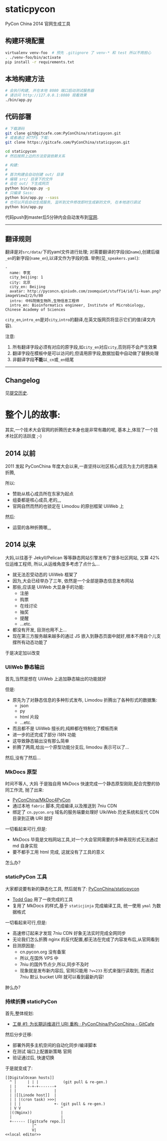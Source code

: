 # staticpycon

PyCon China 2014 官网生成工具


## 构建环境配置

```sh
virtualenv venv-foo  # 预先 .gitignore 了 venv-* 和 test 所以不用担心
. ./venv-foo/bin/activate
pip install -r requirements.txt
```

## 本地构建方法

```sh
# 会执行构建, 并在本地 8080 端口启动测试服务器
# 请访问 http://127.0.0.1:8080 观看效果
./bin/app.py
```

## 代码部署

```sh
# 下载源码
git clone git@gitcafe.com:PyConChina/staticpycon.git
# 或者通过 HTTPS 下载:
git clone https://gitcafe.com/PyConChina/staticpycon.git

cd staticpycon
# 然后按照上边的方法安装依赖关系

# 构建:
#
# 首次构建会自动创建 out/ 目录
# 编辑 src/ 目录下的文件
# 会在 out/ 下生成网页
python bin/app.py -g
# 只编译 Sass:
python bin/app.py --sass
# 也可以开启自动生成服务, 监听到文件修改即时生成新的文件, 在本地进行调试
python bin/app.py
```

代码push到master后5分钟内会自动发布到[官网](http://cn.pycon.org).

---

## 翻译规则

翻译是对`src/data/`下的yaml文件进行处理;
对需要翻译的字段(如`name`),创建后缀`_en`的新字段(`name_en`),以译文作为字段的值. 举例(见`_speakers.yaml`):

```
-
  name: 李宽
  city_beijing: 1
  city: 北京
  city_en: Beijing
  avatar: http://pyconcn.qiniudn.com/zoomquiet/stuff14/id/li-kuan.png?imageView2/2/h/80
  intro: 中科院微生物所,生物信息工程师
  intro_en: Bioinformatics engineer, Institute of Microbiology, Chinese Academy of Sciences
```

`city_en`,`intro_en`是对`city`,`intro`的翻译,在英文版网页将显示它们的值(译文内容). 

注意:
 1. 所有翻译字段必须有对应的原字段,如`city_en`对应`city`,否则将不会产生效果
 2. 翻译字段在模板中是可以访问的,但请用原字段,数据加载中自动做了替换处理
 3. 非翻译字段**不能**以`_cn`或`_en`结尾

----

## Changelog

见[提交历史](https://gitcafe.com/PyConChina/staticpycon/commits/master). 

# 整个儿的故事:

其实,一个技术大会官网的折腾历史本身也是非常有趣的呢,
基本上,体现了一个技术社区的活跃度 ;-)

## 2014 以前

2011 发起 PyConChina 年度大会以来,一直坚持以社区核心成员为主力的思路来折腾,

所以:

- 赞助从核心成员所在东家为起点
- 组委都是核心成员,老的,,,
- 官网自然而然的也锁定在 Limodou 的原创框架 UliWeb 上

然后:

- 运营的各种折腾哪,,,


## 2014 以来

大妈,以往基于 Jekyll/Pelican 等等静态网站引擎发布了很多社区网站,
又算 42% 位运维工程师, 所以,从运维角度多考虑了点什么...

- 就无法忍受动态的 UliWeb 框架了
- 因为,大会已经举办了三年, 依然是一个全部是静态信息发布网站
- 那些,应该是 UliWeb 大显身手的功能:
    + 注册
    + 购票
    + 在线讨论
    + 抽奖
    + 提醒
    + ...etc.
- 都没有开发, 目测也用不上...
- 现在第三方服务越来越多的通过 JS 嵌入到静态页面中就好,根本不用自个儿支撑所有动态功能了

于是决定加以改变

### UliWeb 静态输出

首先,当然是想在 UliWeb 上追加静态输出的功能就好

但是:

- 原先为了对静态信息的多种形式发布, Limodou 折腾出了各种形式的数据集:
    + json
    + py
    + html 片段
    + ...etc.
- 而且都不是 UliWeb 擅长的,纯粹都在特制化了模板而来
- 进一步的还完成了部分 i18N 功能
- 这导致静态输出没有那么简单
- 折腾了两周,给出一个原型功能分支后, limodou 表示可以了... 

然后,没有了然后...

### MkDocs 原型
时间不等人, 大妈 于是独自用 MkDocs 快速完成一个静态原型刚刚,配合完整的协同工作流,
抛了出来:

- [PyConChina/MkDoc4PyCon](https://gitcafe.com/PyConChina/MkDoc4PyCon)
- 通过本地 `fabric` 脚本,完成编译,以及推送到 7niu CDN
- 绑定了 `cn.pycon.org` 域名的服务端嘦处理好 UlkiWeb 历史系统和反代 CDN 目录到正确 URI 就好

一切看起来可行,但是:

- MkDocs 毕竟是文档网站工具,对一个大会官网需要的多种表现形式无法通过 md 自身实现
- 要不都手工用 html 完成, 这就没有了工具的意义


怎么办?

### staticPyCon 工具
大家都说要有新的静态化工具, 然后就有了: [PyConChina/staticpycon](https://gitcafe.com/PyConChina/staticpycon)

- [Todd Gao](https://gitcafe.com/toddgao) 用了一夜完成的工具
- 复用了 MkDocs 的样式,基于 `staticjinja` 完成编译工具, 统一使用 `ymal` 为数据格式

一切看起来可行,但是:

- 高速修订起来才发现 7niu CDN 好象无法实时完成全网同步
- 无论我们怎么折腾 nginx 的反代配置,都无法在完成了内容发布后,从官网看到
- 目测原因是:
    + cn.pycon.org 没有备案
    + 所以,在国外 VPS 中
    + 7niu 的国外节点少,所以,同步不及时
    + 现象就是发布新内容后, 官网只能用 `?v=233` 形式来强行读取到, 而通过 7niu 默认 bucket URI 就可以看到最新内容!

肿么办?

### 持续折腾 staticPyCon

首先,整体规划:

- [工单 #1: 为长期运维进行 URI 重构 · PyConChina/PyConChina - GitCafe](https://gitcafe.com/PyConChina/PyConChina/tickets/1)

然后分步迁移:

- 部署外网多主机空间的自动化同步/编译脚本
- 在测试 端口上配置新策略 官网
- 验证通过后, 快速切换

于是就变成了:

```
[[DigitalOcean hosts]]
  ^ |     | | |           (git pull & re-gen.)
  | |     +-+-+-------+
  | |                 |
  | |[[Linode host]]  |
  | | |(cron task) >>>| 
  | | |               +- (git pull & re-gen.)
  | V V                  ^    
  |((Nginx))             |            
  |                      |
  +------ [[gitcafe repo.]]
            |^
            V|
<<local editor>>
```


